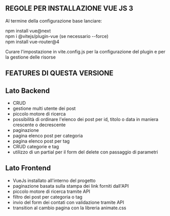 

## REGOLE PER INSTALLAZIONE VUE JS 3 

Al termine della configurazione base lanciare:

npm install vue@next <br>
npm i @vitejs/plugin-vue (se necessario --force)  <br>
npm install vue-router@4  <br>

Curare l'impostazione in vite.config.js per la configurazione del plugin e per la gestione delle risorse

## FEATURES DI QUESTA VERSIONE

## Lato Backend
- CRUD
- gestione multi utente dei post
- piccolo motore di ricerca 
- possibilità di ordinare l'elenco dei post per id, titolo o data in maniera crescente o decrescente
- paginazione
- pagina elenco post per categoria
- pagina elenco post per tag
- CRUD categorie e tag
- utilizzo di un partial per il form del delete con passaggio di parametri

## Lato Frontend
- VueJs installato all'interno del progetto
- paginazione basata sulla stampa dei link forniti dall'API
- piccolo motore di ricerca tramite API
- filtro dei post per categoria o tag
- invio del form dei contati con validazione tramite API
- transition al cambio pagina con la libreria animate.css
